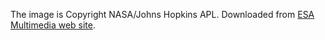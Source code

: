 The image is Copyright NASA/Johns Hopkins APL. Downloaded from
[ESA Multimedia web site](https://www.esa.int/ESA_Multimedia/Images/2023/02/Didymos_and_Dimorphos_seen_by_DART).
